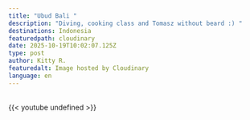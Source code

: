 ```yaml
---
title: "Ubud Bali "
description: "Diving, cooking class and Tomasz without beard :) "
destinations: Indonesia
featuredpath: cloudinary
date: 2025-10-19T10:02:07.125Z
type: post
author: Kitty R.
featuredalt: Image hosted by Cloudinary
language: en
---
```

<br>{{< youtube undefined >}}</br>